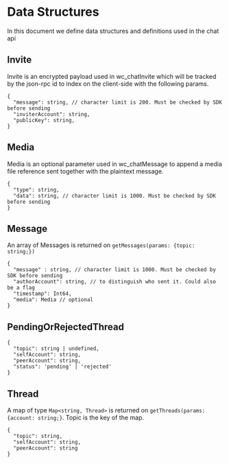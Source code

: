 # Data Structures

In this document we define data structures and definitions used in the chat api

## Invite

Invite is an encrypted payload used in wc_chatInvite which will be tracked by the json-rpc id to index on the client-side with the following params.

```jsonc
{
  "message": string, // character limit is 200. Must be checked by SDK before sending
  "inviterAccount": string,
  "publicKey": string,
}
```

## Media

Media is an optional parameter used in wc_chatMessage to append a media file reference sent together with the plaintext message.

```jsonc
{
  "type": string,
  "data": string, // character limit is 1000. Must be checked by SDK before sending
}
```

## Message

An array of Messages is returned on `getMessages(params: {topic: string;})`

```jsonc
{
  "message" : string, // character limit is 1000. Must be checked by SDK before sending
  "authorAccount": string, // to distinguish who sent it. Could also be a flag
  "timestamp": Int64,
  "media": Media // optional
}
```

## PendingOrRejectedThread

```jsonc
{
  "topic": string | undefined,
  "selfAccount": string,
  "peerAccount": string,
  "status": 'pending' | 'rejected'
}
```

## Thread

A map of type `Map<string, Thread>` is returned on `getThreads(params: {account: string;}`. Topic is the key of the map.

```jsonc
{
  "topic": string,
  "selfAccount": string,
  "peerAccount": string
}
```
